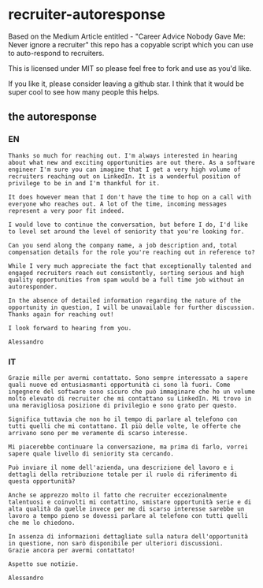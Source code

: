 # recruiter-autoresponse
Based on the Medium Article entitled - "Career Advice Nobody Gave Me: Never ignore a recruiter" this repo has a copyable script which you can use to auto-respond to recruiters.

This is licensed under MIT so please feel free to fork and use as you'd like. 

If you like it, please consider leaving a github star.  I think that it would be super cool to see how many people this helps.

## the autoresponse

### EN

```
Thanks so much for reaching out. I'm always interested in hearing about what new and exciting opportunities are out there. As a software engineer I'm sure you can imagine that I get a very high volume of recruiters reaching out on LinkedIn. It is a wonderful position of privilege to be in and I'm thankful for it.

It does however mean that I don't have the time to hop on a call with everyone who reaches out. A lot of the time, incoming messages represent a very poor fit indeed.

I would love to continue the conversation, but before I do, I'd like to level set around the level of seniority that you're looking for. 

Can you send along the company name, a job description and, total compensation details for the role you're reaching out in reference to? 

While I very much appreciate the fact that exceptionally talented and engaged recruiters reach out consistently, sorting serious and high quality opportunities from spam would be a full time job without an autoresponder.

In the absence of detailed information regarding the nature of the opportunity in question, I will be unavailable for further discussion.
Thanks again for reaching out!
 
I look forward to hearing from you.

Alessandro
```

### IT

```
Grazie mille per avermi contattato. Sono sempre interessato a sapere quali nuove ed entusiasmanti opportunità ci sono là fuori. Come ingegnere del software sono sicuro che può immaginare che ho un volume molto elevato di recruiter che mi contattano su LinkedIn. Mi trovo in una meravigliosa posizione di privilegio e sono grato per questo.

Significa tuttavia che non ho il tempo di parlare al telefono con tutti quelli che mi contattano. Il più delle volte, le offerte che arrivano sono per me veramente di scarso interesse.

Mi piacerebbe continuare la conversazione, ma prima di farlo, vorrei sapere quale livello di seniority sta cercando.

Può inviare il nome dell'azienda, una descrizione del lavoro e i dettagli della retribuzione totale per il ruolo di riferimento di questa opportunità?

Anche se apprezzo molto il fatto che recruiter eccezionalmente talentuosi e coinvolti mi contattino, smistare opportunità serie e di alta qualità da quelle invece per me di scarso interesse sarebbe un lavoro a tempo pieno se dovessi parlare al telefono con tutti quelli che me lo chiedono.

In assenza di informazioni dettagliate sulla natura dell'opportunità in questione, non sarò disponibile per ulteriori discussioni.
Grazie ancora per avermi contattato!
 
Aspetto sue notizie.

Alessandro
```
